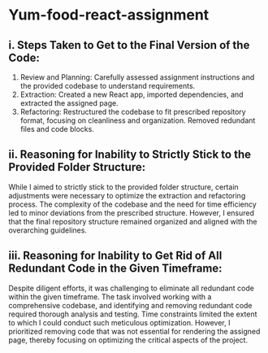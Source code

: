 
# Yum-food-react-assignment




## i. Steps Taken to Get to the Final Version of the Code: 
1. Review and Planning: Carefully assessed assignment instructions and the provided codebase to understand requirements.
2. Extraction: Created a new React app, imported dependencies, and extracted the assigned page.
3. Refactoring: Restructured the codebase to fit prescribed repository format, focusing on cleanliness and organization. Removed redundant files and code blocks.


## ii. Reasoning for Inability to Strictly Stick to the Provided Folder Structure: 

 While I aimed to strictly stick to the provided folder structure, certain adjustments were necessary to optimize the extraction and refactoring process. The complexity of the codebase and the need for time efficiency led to minor deviations from the prescribed structure. However, I ensured that the final repository structure remained organized and aligned with the overarching guidelines.


## iii. Reasoning for Inability to Get Rid of All Redundant Code in the Given Timeframe: 

Despite diligent efforts, it was challenging to eliminate all redundant code within the given timeframe. The task involved working with a comprehensive codebase, and identifying and removing redundant code required thorough analysis and testing. Time constraints limited the extent to which I could conduct such meticulous optimization. However, I prioritized removing code that was not essential for rendering the assigned page, thereby focusing on optimizing the critical aspects of the project.